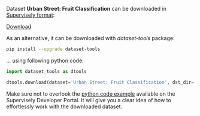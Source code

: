 Dataset **Urban Street: Fruit Classification** can be downloaded in [Supervisely format](https://developer.supervisely.com/api-references/supervisely-annotation-json-format):

 [Download](https://assets.supervisely.com/supervisely-supervisely-assets-public/teams_storage/P/c/qP/lNpv2128BiQ79O22lOYzYwbZrnvHP93GaXNlj2K5QGBSfqU0cMNpKn7BS4YjaxRj9soKBNXdtZHOAQZl0wDZbK03oZy1XoWVzGVeGZ4qRw2HcOidKkl9KxeTHUvB.tar)

As an alternative, it can be downloaded with *dataset-tools* package:
``` bash
pip install --upgrade dataset-tools
```

... using following python code:
``` python
import dataset_tools as dtools

dtools.download(dataset='Urban Street: Fruit Classification', dst_dir='~/dataset-ninja/')
```
Make sure not to overlook the [python code example](https://developer.supervisely.com/getting-started/python-sdk-tutorials/iterate-over-a-local-project) available on the Supervisely Developer Portal. It will give you a clear idea of how to effortlessly work with the downloaded dataset.

